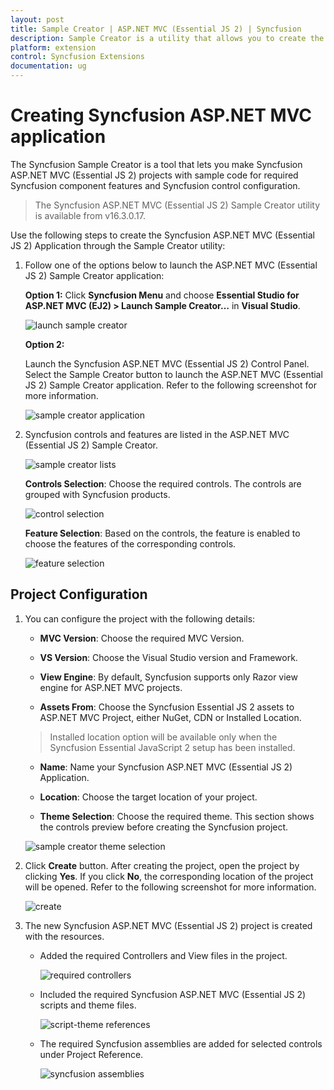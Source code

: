 ```yaml
---
layout: post
title: Sample Creator | ASP.NET MVC (Essential JS 2) | Syncfusion
description: Sample Creator is a utility that allows you to create the Syncfusion ASP.NET MVC (Essential JS 2) Projects with required Syncfusion controls
platform: extension
control: Syncfusion Extensions
documentation: ug
---
```


# Creating Syncfusion ASP.NET MVC application

The Syncfusion Sample Creator is a tool that lets you make Syncfusion ASP.NET MVC (Essential JS 2) projects with sample code for required Syncfusion component features and Syncfusion control configuration.

> The Syncfusion ASP.NET MVC (Essential JS 2) Sample Creator utility is available from v16.3.0.17.

Use the following steps to create the Syncfusion ASP.NET MVC (Essential JS 2) Application through the Sample Creator utility:

1. Follow one of the options below to launch the ASP.NET MVC (Essential JS 2) Sample Creator application:

    **Option 1:** Click **Syncfusion Menu** and choose **Essential Studio for ASP.NET MVC (EJ2) > Launch Sample Creator…** in **Visual Studio**.

    ![launch sample creator](images/launch-sample-creator.png)

    **Option 2:**

    Launch the Syncfusion ASP.NET MVC (Essential JS 2) Control Panel. Select the Sample Creator button to launch the ASP.NET MVC (Essential JS 2) Sample Creator application. Refer to the following screenshot for more information.

    ![sample creator application](images/sample-creator-application.png)

2. Syncfusion controls and features are listed in the ASP.NET MVC (Essential JS 2) Sample Creator.

    ![sample creator lists](images/sample-creator-list.png)

    **Controls Selection**: Choose the required controls. The controls are grouped with Syncfusion products.

    ![control selection](images/control-selection.png)

    **Feature Selection**: Based on the controls, the feature is enabled to choose the features of the corresponding controls.

    ![feature selection](images/feature-list.png)

## Project Configuration

1. You can configure the project with the following details:

    * **MVC Version**: Choose the required MVC Version.

    * **VS Version**: Choose the Visual Studio version and Framework.

    * **View Engine**: By default, Syncfusion supports only Razor view engine for ASP.NET MVC projects.

    * **Assets From**: Choose the Syncfusion Essential JS 2 assets to ASP.NET MVC Project, either NuGet, CDN or Installed Location.

    > Installed location option will be available only when the Syncfusion Essential JavaScript 2 setup has been installed.

    * **Name**: Name your Syncfusion ASP.NET MVC (Essential JS 2) Application.

    * **Location**: Choose the target location of your project.

    * **Theme Selection**: Choose the required theme. This section shows the controls preview before creating the Syncfusion project.

    ![sample creator theme selection](images/aspnet-mvc-samplecreator.png)

2. Click **Create** button. After creating the project, open the project by clicking **Yes**. If you click **No**, the corresponding location of the project will be opened. Refer to the following screenshot for more information.

    ![create](images/sample-creator-create.png)

3. The new Syncfusion ASP.NET MVC (Essential JS 2) project is created with the resources.

    * Added the required Controllers and View files in the project.

        ![required controllers](images/required-controllers.png)

    * Included the required Syncfusion ASP.NET MVC (Essential JS 2) scripts and theme files.

        ![script-theme references](images/scripts-theme.png)

    * The required Syncfusion assemblies are added for selected controls under Project Reference.

        ![syncfusion assemblies](images/syncfusion-assemblies.png)
